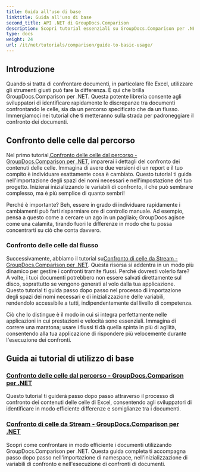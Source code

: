 ```yaml
---
title: Guida all'uso di base
linktitle: Guida all'uso di base
second_title: API .NET di GroupDocs.Comparison
description: Scopri tutorial essenziali su GroupDocs.Comparison per .NET per un confronto efficiente dei documenti e approfondimenti sullo sviluppo. Scopri come confrontare facilmente le celle di Excel.
type: docs
weight: 24
url: /it/net/tutorials/comparison/guide-to-basic-usage/
---
```

## Introduzione

Quando si tratta di confrontare documenti, in particolare file Excel, utilizzare gli strumenti giusti può fare la differenza. È qui che brilla GroupDocs.Comparison per .NET. Questa potente libreria consente agli sviluppatori di identificare rapidamente le discrepanze tra documenti confrontando le celle, sia da un percorso specificato che da un flusso. Immergiamoci nei tutorial che ti metteranno sulla strada per padroneggiare il confronto dei documenti.

## Confronto delle celle dal percorso

 Nel primo tutorial,[Confronto delle celle dal percorso - GroupDocs.Comparison per .NET](./comparing-cells-from-path/), imparerai i dettagli del confronto dei contenuti delle celle. Immagina di avere due versioni di un report e il tuo compito è individuare esattamente cosa è cambiato. Questo tutorial ti guida nell'importazione degli spazi dei nomi necessari e nell'impostazione del tuo progetto. Inizierai inizializzando le variabili di confronto, il che può sembrare complesso, ma è più semplice di quanto sembri!

Perché è importante? Beh, essere in grado di individuare rapidamente i cambiamenti può farti risparmiare ore di controllo manuale. Ad esempio, pensa a questo come a cercare un ago in un pagliaio; GroupDocs agisce come una calamita, tirando fuori le differenze in modo che tu possa concentrarti su ciò che conta davvero.

### Confronto delle celle dal flusso

 Successivamente, abbiamo il tutorial su[Confronto di celle da Stream - GroupDocs.Comparison per .NET](./comparing-cells-from-stream/). Questa risorsa si addentra in un modo più dinamico per gestire i confronti tramite flussi. Perché dovresti volerlo fare? A volte, i tuoi documenti potrebbero non essere salvati direttamente sul disco, soprattutto se vengono generati al volo dalla tua applicazione. Questo tutorial ti guida passo dopo passo nel processo di importazione degli spazi dei nomi necessari e di inizializzazione delle variabili, rendendolo accessibile a tutti, indipendentemente dal livello di competenza.

Ciò che lo distingue è il modo in cui si integra perfettamente nelle applicazioni in cui prestazioni e velocità sono essenziali. Immagina di correre una maratona; usare i flussi ti dà quella spinta in più di agilità, consentendo alla tua applicazione di rispondere più velocemente durante l'esecuzione dei confronti.

## Guida ai tutorial di utilizzo di base
### [Confronto delle celle dal percorso - GroupDocs.Comparison per .NET](./comparing-cells-from-path/)
Questo tutorial ti guiderà passo dopo passo attraverso il processo di confronto dei contenuti delle celle di Excel, consentendo agli sviluppatori di identificare in modo efficiente differenze e somiglianze tra i documenti.
### [Confronto di celle da Stream - GroupDocs.Comparison per .NET](./comparing-cells-from-stream/)
Scopri come confrontare in modo efficiente i documenti utilizzando GroupDocs.Comparison per .NET. Questa guida completa ti accompagna passo dopo passo nell'importazione di namespace, nell'inizializzazione di variabili di confronto e nell'esecuzione di confronti di documenti.